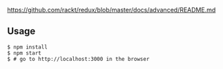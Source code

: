 https://github.com/rackt/redux/blob/master/docs/advanced/README.md

Usage
-----

    $ npm install
    $ npm start
    $ # go to http://localhost:3000 in the browser
